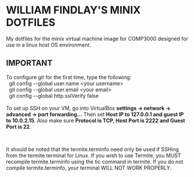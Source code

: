 <h1> WILLIAM FINDLAY'S MINIX DOTFILES </h1>

<p>
  My dotfiles for the minix virtual machine image for COMP3000 designed for use in a linux host OS environment.
</p>

<h2>IMPORTANT</h2>
<p>
  To configure git for the first time, type the following:<br/>
  &nbsp;&nbsp;git config --global user.name &lt;your username&gt;<br/>
  &nbsp;&nbsp;git config --global user.email &lt;your email&gt;<br/>
  &nbsp;&nbsp;git config --global http.sslVerify false<br/>
  <br/>
  To set up SSH on your VM, go into VirtualBox <b>settings -&gt; network -&gt;
  advanced -&gt; port forwarding...</b> Then set <b>Host IP to 127.0.0.1 and guest IP
  to 10.0.2.15</b>. Also make sure <b>Protocol is TCP, Host Port is 2222 and
  Guest Port is 22</b>.
</p>

<br/>

<p>
  It should be noted that the termite.terminfo need only be used if SSHing from the
  termite terminal for Linux. If you wish to use Termite, you MUST recompile
  termite.terminfo using the tic command in termite. If you do not compile
  termite.terminfo, your terminal WILL NOT WORK PROPERLY.
</p>
